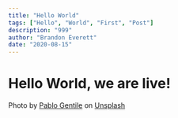 ```yaml
---
title: "Hello World"
tags: ["Hello", "World", "First", "Post"]
description: "999"
author: "Brandon Everett"
date: "2020-08-15"
---
```


<h1> Hello World, we are live! </h1>
<span>Photo by <a href="https://unsplash.com/@polhow?utm_source=unsplash&amp;utm_medium=referral&amp;utm_content=creditCopyText">Pablo Gentile</a> on <a href="https://unsplash.com/s/photos/hello?utm_source=unsplash&amp;utm_medium=referral&amp;utm_content=creditCopyText">Unsplash</a></span>
